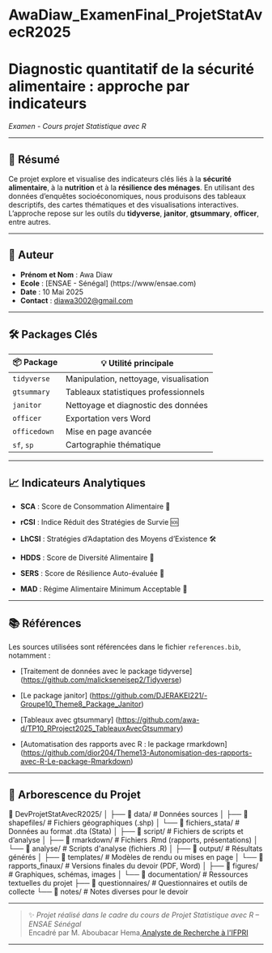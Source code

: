 # AwaDiaw_ExamenFinal_ProjetStatAvecR2025
# Diagnostic quantitatif de la sécurité alimentaire : approche par indicateurs 
*Examen - Cours projet Statistique avec R*

---

## 📝 Résumé

Ce projet explore et visualise des indicateurs clés liés à la **sécurité alimentaire**, à la **nutrition** et à la **résilience des ménages**. En utilisant des données d’enquêtes socioéconomiques, nous produisons des tableaux descriptifs, des cartes thématiques et des visualisations interactives. L’approche repose sur les outils du **tidyverse**, **janitor**, **gtsummary**, **officer**, entre autres.

---

## 👤 Auteur

- **Prénom et Nom** : Awa Diaw  
- **Ecole** : [ENSAE - Sénégal] (https://www/ensae.com)
- **Date** : 10 Mai 2025  
- **Contact** : diawa3002@gmail.com

---

## 🛠️ Packages Clés

| 📦 Package       | 💡 Utilité principale                                |
|------------------|------------------------------------------------------|
| `tidyverse`      | Manipulation, nettoyage, visualisation               |
| `gtsummary`      | Tableaux statistiques professionnels                 |
| `janitor`        | Nettoyage et diagnostic des données                  |
| `officer`        | Exportation vers Word                                |
| `officedown`     | Mise en page avancée                                 |
| `sf`, `sp`     | Cartographie thématique                              |

---

## 📈 Indicateurs Analytiques

- **SCA** : Score de Consommation Alimentaire 🥗
  
- **rCSI** : Indice Réduit des Stratégies de Survie 🆘 
  
- **LhCSI** : Stratégies d’Adaptation des Moyens d’Existence 🛠️ 
    
- **HDDS** : Score de Diversité Alimentaire 🍛 
  
- **SERS** : Score de Résilience Auto-évaluée 💪 
  
- **MAD** : Régime Alimentaire Minimum Acceptable  👶 

---

## 📚 Références

Les sources utilisées sont référencées dans le fichier `references.bib`, notamment :

- [Traitement de données avec le package tidyverse] (https://github.com/malickseneisep2/Tidyverse)

- [Le package janitor] (https://github.com/DJERAKEI221/-Groupe10_Theme8_Package_Janitor)

- [Tableaux avec gtsummary] (https://github.com/awa-d/TP10_RProject2025_TableauxAvecGtsummary)

- [Automatisation des rapports avec R : le package rmarkdown] (https://github.com/dior204/Theme13-Autonomisation-des-rapports-avec-R-Le-package-Rmarkdown)


---

## 📁 Arborescence du Projet

📁 DevProjetStatAvecR2025/
│
├── 📂 data/                          # Données sources
│   ├── 📂 shapefiles/               # Fichiers géographiques (.shp)
│   └── 📂 fichiers_stata/           # Données au format .dta (Stata)
│
├── 📂 script/                        # Fichiers de scripts et d’analyse
│   ├── 📂 rmarkdown/                # Fichiers .Rmd (rapports, présentations)
│   └── 📂 analyse/                  # Scripts d'analyse (fichiers .R)
│
├── 📂 output/                        # Résultats générés
│   ├── 📂 templates/                # Modèles de rendu ou mises en page
│   └── 📂 rapports_finaux/         # Versions finales du devoir (PDF, Word)
│
├── 📂 figures/                       # Graphiques, schémas, images
│
└── 📂 documentation/                # Ressources textuelles du projet
    ├── 📂 questionnaires/          # Questionnaires et outils de collecte
    └── 📂 notes/                   # Notes diverses pour le devoir
  

---

> ✨ *Projet réalisé dans le cadre du cours de Projet Statistique avec R – ENSAE Sénégal*  
> Encadré par M. Aboubacar Hema,[Analyste de Recherche à l'IFPRI](https://www.ifpri.org/profile/aboubacar-hema)

---


